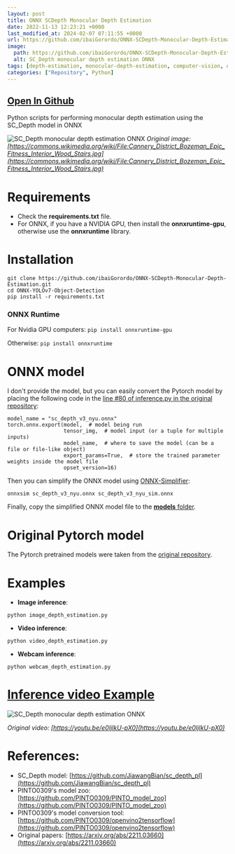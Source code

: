 ```yaml
---
layout: post
title: ONNX SCDepth Monocular Depth Estimation
date: 2022-11-13 12:23:21 +0000
last_modified_at: 2024-02-07 07:11:55 +0000
url: https://github.com/ibaiGorordo/ONNX-SCDepth-Monocular-Depth-Estimation
image:
  path: https://github.com/ibaiGorordo/ONNX-SCDepth-Monocular-Depth-Estimation/raw/main/doc/img/out.png
  alt: SC_Depth monocular depth estimation ONNX
tags: [depth-estimation, monocular-depth-estimation, computer-vision, onnx, onnxruntime, opencv, python, indoor-monocular-depth-estimation]
categories: ["Repository", Python]
---
```


## [Open In Github](https://github.com/ibaiGorordo/ONNX-SCDepth-Monocular-Depth-Estimation)

Python scripts for performing monocular depth estimation using the SC_Depth model in ONNX

![SC_Depth monocular depth estimation ONNX](https://github.com/ibaiGorordo/ONNX-SCDepth-Monocular-Depth-Estimation/raw/main/doc/img/out.png)
*Original image:[https://commons.wikimedia.org/wiki/File:Cannery_District_Bozeman_Epic_Fitness_Interior_Wood_Stairs.jpg](https://commons.wikimedia.org/wiki/File:Cannery_District_Bozeman_Epic_Fitness_Interior_Wood_Stairs.jpg)*

# Requirements

 * Check the **requirements.txt** file.
 * For ONNX, if you have a NVIDIA GPU, then install the **onnxruntime-gpu**, otherwise use the **onnxruntime** library.

# Installation
```
git clone https://github.com/ibaiGorordo/ONNX-SCDepth-Monocular-Depth-Estimation.git
cd ONNX-YOLOv7-Object-Detection
pip install -r requirements.txt
```
### ONNX Runtime
For Nvidia GPU computers:
`pip install onnxruntime-gpu`

Otherwise:
`pip install onnxruntime`


# ONNX model
I don't provide the model, but you can easily convert the Pytorch model by placing the following code in the [line #80 of inference.py in the original repository](https://github.com/JiawangBian/sc_depth_pl/blob/main/inference.py#L80):
```
model_name = "sc_depth_v3_nyu.onnx"
torch.onnx.export(model,  # model being run
                  tensor_img,  # model input (or a tuple for multiple inputs)
                  model_name,  # where to save the model (can be a file or file-like object)
                  export_params=True,  # store the trained parameter weights inside the model file
                  opset_version=16)
```     

Then you can simplify the ONNX model using [ONNX-Simplifier](https://github.com/daquexian/onnx-simplifier):
```
onnxsim sc_depth_v3_nyu.onnx sc_depth_v3_nyu_sim.onnx
```

Finally, copy the simplified ONNX model file to the [**models** folder](https://github.com/ibaiGorordo/ONNX-SCDepth-Monocular-Depth-Estimation/blob/main/models).

# Original Pytorch model
The Pytorch pretrained models were taken from the [original repository](https://github.com/JiawangBian/sc_depth_pl).
 
# Examples

 * **Image inference**:
 
 ```
 python image_depth_estimation.py 
 ```
 
  * **Video inference**:
 
 ```
 python video_depth_estimation.py
 ```
 
 * **Webcam inference**:
 
 ```
 python webcam_depth_estimation.py
 ```
 
# [Inference video Example](https://youtu.be/yjjADhCTITk) 
 ![SC_Depth monocular depth estimation ONNX](https://github.com/ibaiGorordo/ONNX-SCDepth-Monocular-Depth-Estimation/raw/main/doc/img/sc_depth_video.gif)

*Original video: [https://youtu.be/e0IjlkU-pX0](https://youtu.be/e0IjlkU-pX0)*

# References:
* SC_Depth model: [https://github.com/JiawangBian/sc_depth_pl](https://github.com/JiawangBian/sc_depth_pl)
* PINTO0309's model zoo: [https://github.com/PINTO0309/PINTO_model_zoo](https://github.com/PINTO0309/PINTO_model_zoo)
* PINTO0309's model conversion tool: [https://github.com/PINTO0309/openvino2tensorflow](https://github.com/PINTO0309/openvino2tensorflow)
* Original papers: [https://arxiv.org/abs/2211.03660](https://arxiv.org/abs/2211.03660)
